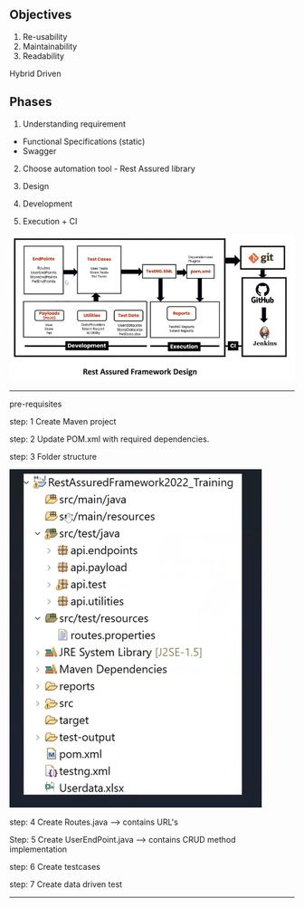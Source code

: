 Objectives
----------
1. Re-usability
2. Maintainability
3. Readability


Hybrid Driven

Phases
-----------
1. Understanding requirement
- Functional Specifications (static)
- Swagger

2. Choose automation tool - Rest Assured library

3. Design 
4. Development
5. Execution + CI

![img.png](screenshot/img1-Project-Structure.png)

------------------
pre-requisites


step: 1  Create Maven project

step: 2  Update POM.xml with required dependencies.

step: 3  Folder structure

![img.png](screenshot/img2-Folder-Structure.png)

step: 4  Create Routes.java --> contains URL's

Step: 5  Create UserEndPoint.java --> contains CRUD method implementation

step: 6 Create testcases 

step: 7 Create data driven test

-----------


